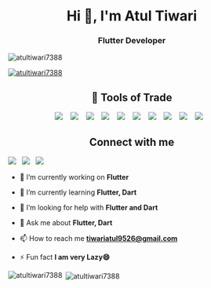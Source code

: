 <h1 align="center">Hi 👋, I'm Atul Tiwari</h1>
<h3 align="center">Flutter Developer</h3>

<p align="left"> <img src="https://komarev.com/ghpvc/?username=atultiwari7388&label=Profile%20views&color=0e75b6&style=flat" alt="atultiwari7388" /> </p>

<p align="left"> <a href="https://github.com/ryo-ma/github-profile-trophy"><img src="https://github-profile-trophy.vercel.app/?username=atultiwari7388" alt="atultiwari7388" /></a> </p>

<h2 align="center"> 🔭 Tools of Trade</h2>
<p align="center">
  <img src="https://img.shields.io/badge/Flutter-%2302569B.svg?style=for-the-badge&logo=Flutter&logoColor=white"/>&nbsp;&nbsp;&nbsp;
  <img src="https://img.shields.io/badge/dart-%230175C2.svg?style=for-the-badge&logo=dart&logoColor=white"/>&nbsp;&nbsp;&nbsp;
  <img src="https://img.shields.io/badge/firebase-%23039BE5.svg?style=for-the-badge&logo=firebase"/>&nbsp;&nbsp;&nbsp;
  <img src="https://img.shields.io/badge/node.js%20-%2343853D.svg?&style=for-the-badge&logo=node.js&logoColor=white" />&nbsp;&nbsp;&nbsp;
  <img src="https://img.shields.io/badge/javascript-%23323330.svg?style=for-the-badge&logo=javascript&logoColor=%23F7DF1E"/>&nbsp;&nbsp;&nbsp;
  <img src="https://img.shields.io/badge/typescript-%23007ACC.svg?style=for-the-badge&logo=typescript&logoColor=white"/>&nbsp;&nbsp;&nbsp;
  <img src="https://img.shields.io/badge/Adobe%20XD-470137?style=for-the-badge&logo=Adobe%20XD&logoColor=#FF61F6"/>&nbsp;&nbsp;&nbsp;
  <img src="https://img.shields.io/badge/postgres-%23316192.svg?style=for-the-badge&logo=postgresql&logoColor=white"/>&nbsp;&nbsp;&nbsp;
  <img src="https://img.shields.io/badge/MongoDB-%234ea94b.svg?style=for-the-badge&logo=mongodb&logoColor=white"/>&nbsp;&nbsp;&nbsp;
  <img src="https://img.shields.io/badge/yarn-%232C8EBB.svg?style=for-the-badge&logo=yarn&logoColor=white"/>&nbsp;&nbsp;&nbsp;
</p>


<h2 align="center"> Connect with me</h2>
<p align="center">

<a href="https://www.facebook.com/profile.php?id=100060762835342" align="center"><img src="https://img.shields.io/badge/Facebook-%231877F2.svg?style=for-the-badge&logo=Facebook&logoColor=white"/></a>&nbsp;&nbsp;&nbsp;<a href="https://www.linkedin.com/in/atul-tiwari-b9871b219/" align="center"><img src="https://img.shields.io/badge/linkedin-%230077B5.svg?style=for-the-badge&logo=linkedin&logoColor=white"/></a>&nbsp;&nbsp;&nbsp;<a href="https://www.instagram.com/atul_tiwari45/"><img src="https://img.shields.io/badge/Instagram-%23E4405F.svg?style=for-the-badge&logo=Instagram&logoColor=white"/></a>&nbsp;&nbsp;&nbsp;
</p>


- 🔭 I’m currently working on **Flutter**

- 🌱 I’m currently learning **Flutter, Dart**

- 🤝 I’m looking for help with **Flutter and Dart**

- 💬 Ask me about **Flutter, Dart**

- 📫 How to reach me **tiwariatul9526@gmail.com**

- ⚡ Fun fact **I am very Lazy😄**

<p><img align="left" src="https://github-readme-stats.vercel.app/api/top-langs?username=atultiwari7388&show_icons=true&locale=en" alt="atultiwari7388" /></p>

<p>&nbsp;<img align="center" src="https://github-readme-stats.vercel.app/api?username=atultiwari7388&show_icons=true&locale=en" alt="atultiwari7388" /></p>
